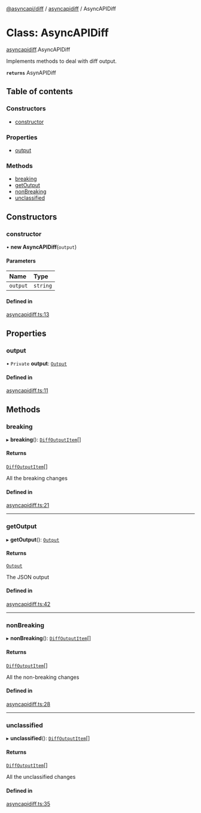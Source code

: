 [@asyncapi/diff](../README.md) / [asyncapidiff](../modules/asyncapidiff.md) / AsyncAPIDiff

# Class: AsyncAPIDiff

[asyncapidiff](../modules/asyncapidiff.md).AsyncAPIDiff

Implements methods to deal with diff output.

**`returns`** AsynAPIDiff

## Table of contents

### Constructors

- [constructor](asyncapidiff.AsyncAPIDiff.md#constructor)

### Properties

- [output](asyncapidiff.AsyncAPIDiff.md#output)

### Methods

- [breaking](asyncapidiff.AsyncAPIDiff.md#breaking)
- [getOutput](asyncapidiff.AsyncAPIDiff.md#getoutput)
- [nonBreaking](asyncapidiff.AsyncAPIDiff.md#nonbreaking)
- [unclassified](asyncapidiff.AsyncAPIDiff.md#unclassified)

## Constructors

### constructor

• **new AsyncAPIDiff**(`output`)

#### Parameters

| Name | Type |
| :------ | :------ |
| `output` | `string` |

#### Defined in

[asyncapidiff.ts:13](https://github.com/ron-debajyoti/diff/blob/1e9eb43/src/asyncapidiff.ts#L13)

## Properties

### output

• `Private` **output**: [`Output`](../interfaces/index.Output.md)

#### Defined in

[asyncapidiff.ts:11](https://github.com/ron-debajyoti/diff/blob/1e9eb43/src/asyncapidiff.ts#L11)

## Methods

### breaking

▸ **breaking**(): [`DiffOutputItem`](../modules/index.md#diffoutputitem)[]

#### Returns

[`DiffOutputItem`](../modules/index.md#diffoutputitem)[]

All the breaking changes

#### Defined in

[asyncapidiff.ts:21](https://github.com/ron-debajyoti/diff/blob/1e9eb43/src/asyncapidiff.ts#L21)

___

### getOutput

▸ **getOutput**(): [`Output`](../interfaces/index.Output.md)

#### Returns

[`Output`](../interfaces/index.Output.md)

The JSON output

#### Defined in

[asyncapidiff.ts:42](https://github.com/ron-debajyoti/diff/blob/1e9eb43/src/asyncapidiff.ts#L42)

___

### nonBreaking

▸ **nonBreaking**(): [`DiffOutputItem`](../modules/index.md#diffoutputitem)[]

#### Returns

[`DiffOutputItem`](../modules/index.md#diffoutputitem)[]

All the non-breaking changes

#### Defined in

[asyncapidiff.ts:28](https://github.com/ron-debajyoti/diff/blob/1e9eb43/src/asyncapidiff.ts#L28)

___

### unclassified

▸ **unclassified**(): [`DiffOutputItem`](../modules/index.md#diffoutputitem)[]

#### Returns

[`DiffOutputItem`](../modules/index.md#diffoutputitem)[]

All the unclassified changes

#### Defined in

[asyncapidiff.ts:35](https://github.com/ron-debajyoti/diff/blob/1e9eb43/src/asyncapidiff.ts#L35)
